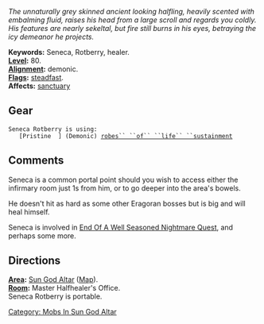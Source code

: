 *The unnaturally grey skinned ancient looking halfling, heavily scented
with embalming fluid, raises his head from a large scroll and regards
you coldly. His features are nearly sekeltal, but fire still burns in
his eyes, betraying the icy demeanor he projects.*

**Keywords:** Seneca, Rotberry, healer.  
**[Level](Level "wikilink"):** 80.  
**[Alignment](Alignment "wikilink"):** demonic.  
**[Flags](:Category:_Mob_Types "wikilink"):**
[steadfast](Sentinel_Mobs "wikilink").  
**Affects:** [sanctuary](Sanctuary "wikilink")  

## Gear

`Seneca Rotberry is using:`  
<worn about body>`   [Pristine  ] (Demonic) `[`robes`` ``of`` ``life`` ``sustainment`](Robes_Of_Life_Sustainment "wikilink")

## Comments

Seneca is a common portal point should you wish to access either the
infirmary room just 1s from him, or to go deeper into the area's bowels.

He doesn't hit as hard as some other Eragoran bosses but is big and will
heal himself.

Seneca is involved in [End Of A Well Seasoned Nightmare
Quest](End_Of_A_Well_Seasoned_Nightmare_Quest "wikilink"), and perhaps
some more.

## Directions

**[Area](:Category:_Areas "wikilink"):** [Sun God
Altar](:Category:_Sun_God_Altar "wikilink")
([Map](Sun_God_Altar_Map "wikilink")).  
**[Room](:Category:_Rooms "wikilink"):** Master Halfhealer's Office.  
Seneca Rotberry is portable.

[Category: Mobs In Sun God
Altar](Category:_Mobs_In_Sun_God_Altar "wikilink")
